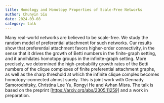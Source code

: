 ```yaml
---
title: Homology and Homotopy Properties of Scale-Free Networks
author: Chunyin Siu
date: 2024-03-08
category: talk
---
```

Many real-world networks are believed to be scale-free. We study the random model of preferential attachment for such networks. Our results show that preferential attachment favors higher-order connectivity, in the sense that it drives the growth of Betti numbers in the finite-graph setting, and it annihilates homotopy groups in the infinite-graph setting. More precisely, we determined the high-probability growth rates of the Betti numbers of the clique complexes of finite preferential attachment graphs, as well as the sharp threshold at which the infinite clique complex becomes homotopy-connected almost surely. This is joint work with Gennady Samorodnitsky, Christina Lee Yu, Rongyi He and Avhan Misra. The talk is based on the preprint [https://arxiv.org/abs/2305.11259] and a work in preparation.

